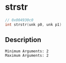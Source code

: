 # strstr
```c
// 0x004930c0
int strstr(unk p0, unk p1)
```
## Description
```
Minimum Arguments: 2
Maximum Arguments: 2
```
